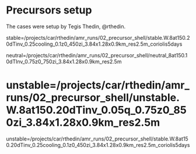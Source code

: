 # Precursors setup


The cases were setup by Tegis Thedin, @rthedin.

stable=/projects/car/rthedin/amr_runs/02_precursor_shell/stable.W.8at150.20dTinv_0.25cooling_0.1z0_450zi_3.84x1.28x0.9km_res2.5m_coriolis5days 

neutral=/projects/car/rthedin/amr_runs/02_precursor_shell/neutral_8at150.10dTInv_0.75z0_750zi_3.84x1.28x0.9km_res2.5m

# unstable=/projects/car/rthedin/amr_runs/02_precursor_shell/unstable.W.8at150.20dTinv_0.05q_0.75z0_850zi_3.84x1.28x0.9km_res2.5m


unstable=/projects/car/rthedin/amr_runs/02_precursor_shell/stable.W.8at150.20dTinv_0.25cooling_0.1z0_450zi_3.84x1.28x0.9km_res2.5m_coriolis5days

